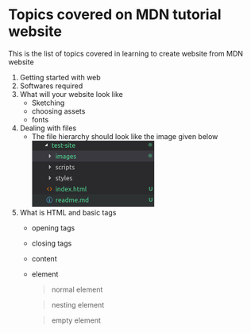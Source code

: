 # Topics covered on MDN tutorial website

This is the list of topics covered in learning to create website from MDN website

1. Getting started with web
2. Softwares required
3. What will your website look like
    * Sketching
    * choosing assets
    * fonts
4. Dealing with files
    * The file hierarchy should look like the image given below
    ![hierarchy](/MDN/test-site/images/file_hierarchy.jpg)
5. What is HTML and basic tags
    * opening tags
    * closing tags
    * content
    * element
        > normal element

        > nesting element
        
        > empty element
